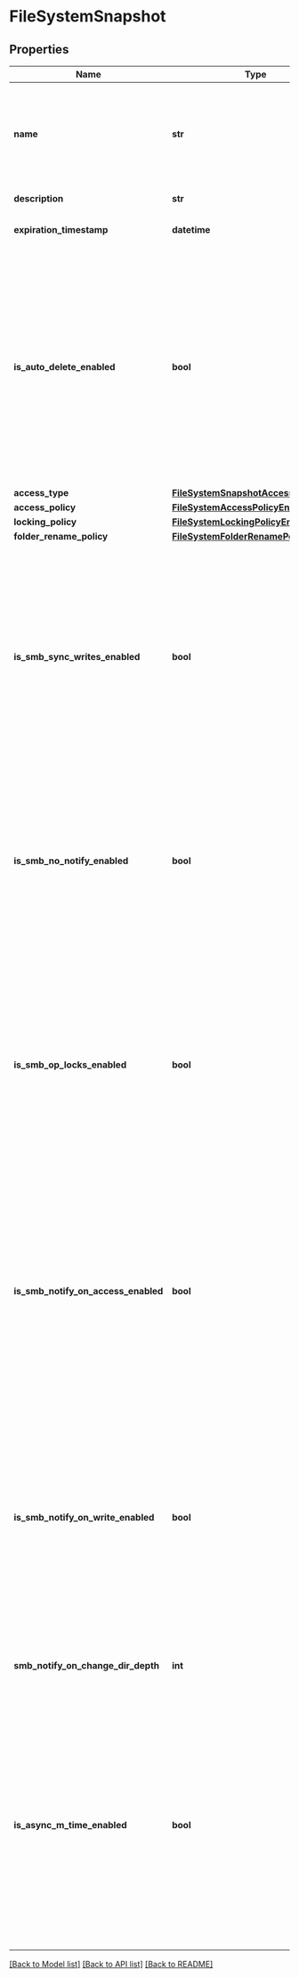 # FileSystemSnapshot

## Properties
Name | Type | Description | Notes
------------ | ------------- | ------------- | -------------
**name** | **str** | Name of the snapshot. The default name of the snapshot is the date and time when the snapshot is taken. | [optional] 
**description** | **str** | Snapshot description | [optional] 
**expiration_timestamp** | **datetime** | Time, when the snapshot will expire. | [optional] 
**is_auto_delete_enabled** | **bool** | Indicates whether the snapshot can be automatically deleted per threshold settings. Values are: * true - Snapshot can be automatically deleted per threshold settings. * false - Snapshot cannot be automatically deleted.  | [optional] 
**access_type** | [**FileSystemSnapshotAccessTypeEnum**](FileSystemSnapshotAccessTypeEnum.md) |  | [optional] 
**access_policy** | [**FileSystemAccessPolicyEnum**](FileSystemAccessPolicyEnum.md) |  | [optional] 
**locking_policy** | [**FileSystemLockingPolicyEnum**](FileSystemLockingPolicyEnum.md) |  | [optional] 
**folder_rename_policy** | [**FileSystemFolderRenamePolicyEnum**](FileSystemFolderRenamePolicyEnum.md) |  | [optional] 
**is_smb_sync_writes_enabled** | **bool** | Indicates whether the synchronous writes option is enabled on the file system. Values are: * true - Synchronous writes option is enabled on the file system. * false - Synchronous writes option is disabled on the file system.  | [optional] 
**is_smb_no_notify_enabled** | **bool** | Indicates whether notifications of changes to a directory file structure are enabled. * true - Change directory notifications are enabled. * false - Change directory notifications are disabled.                        | [optional] 
**is_smb_op_locks_enabled** | **bool** | Indicates whether opportunistic file locking is enabled on the file system. Values are: * true - Opportunistic file locking is enabled on the file system. * false - Opportunistic file locking is disabled on the file system.  | [optional] 
**is_smb_notify_on_access_enabled** | **bool** | Indicates whether file access notifications are enabled on the file system. Values are: * true - File access notifications are enabled on the file system. * false - File access notifications are disabled on the file system.  | [optional] 
**is_smb_notify_on_write_enabled** | **bool** | Indicates whether file writes notifications are enabled on the file system. Values are: * true - File writes notifications are enabled on the file system. * false - File writes notifications are disabled on the file system.  | [optional] 
**smb_notify_on_change_dir_depth** | **int** | Lowest directory level to which the enabled notifications apply, if any. | [optional] 
**is_async_m_time_enabled** | **bool** | Indicates whether asynchronous MTIME is enabled on the protocol snaps that are mounted writeable. Values are: * true - Asynchronous MTIME is enabled on the file system. * false - Asynchronous MTIME is disabled on the file system.          | [optional] 

[[Back to Model list]](../README.md#documentation-for-models) [[Back to API list]](../README.md#documentation-for-api-endpoints) [[Back to README]](../README.md)

